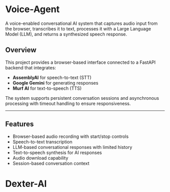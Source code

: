 # Voice-Agent
A voice-enabled conversational AI system that captures audio input from the browser, transcribes it to text, processes it with a Large Language Model (LLM), and returns a synthesized speech response.

## Overview

This project provides a browser-based interface connected to a FastAPI backend that integrates:

- **AssemblyAI** for speech-to-text (STT)
- **Google Gemini** for generating responses
- **Murf AI** for text-to-speech (TTS)

The system supports persistent conversation sessions and asynchronous processing with timeout handling to ensure responsiveness.

---

## Features

- Browser-based audio recording with start/stop controls
- Speech-to-text transcription
- LLM-based conversational responses with limited history
- Text-to-speech synthesis for AI responses
- Audio download capability
- Session-based conversation context
# Dexter-AI

